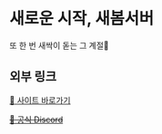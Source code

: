 # 새로운 시작, 새봄서버
또 한 번 새싹이 돋는 그 계절🌱

## 외부 링크
[🔗 사이트 바로가기](https://saebom.life)

~~[🔗 공식 Discord](https://discord.gg)~~
